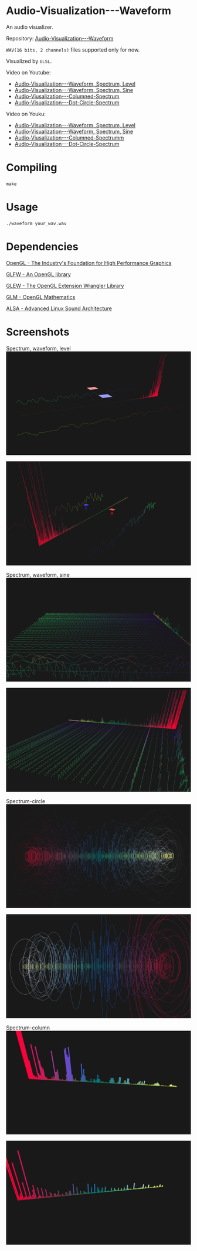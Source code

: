 # Audio-Visualization---Waveform

An audio visualizer.

Repository: [Audio-Visualization---Waveform](https://github.com/chaosink/Audio-Visualization---Waveform)

`WAV(16 bits, 2 channels)` files supported only for now.

Visualized by `GLSL`.

Video on Youtube:
* [Audio-Visualization---Waveform, Spectrum, Level](https://youtu.be/7LfaSCFfXek)
* [Audio-Visualization---Waveform, Spectrum, Sine](http://youtu.be/M1vgzOlViHw)
* [Audio-Viusalization---Columned-Spectrum](https://youtu.be/Oxa4EXfW8GY)
* [Audio-Visualization---Dot-Circle-Spectrum](https://youtu.be/zAzh2CJGibc)

Video on Youku:
* [Audio-Visualization---Waveform, Spectrum, Level](http://v.youku.com/v_show/id_XMTI5MjcxMDQwMA==.html)
* [Audio-Visualization---Waveform, Spectrum, Sine](http://v.youku.com/v_show/id_XMTI5Mjc5MDg2NA==.html)
* [Audio-Viusalization---Columned-Spectrumm](http://v.youku.com/v_show/id_XMTI5Mjg0MDkxNg==.html)
* [Audio-Visualization---Dot-Circle-Spectrum](http://v.youku.com/v_show/id_XMTI5Mjg2Mjc2MA==.html)

# Compiling
```shell
make
```

# Usage
```shell
./waveform your_wav.wav
```

# Dependencies
[OpenGL - The Industry's Foundation for High Performance Graphics](https://www.opengl.org/)

[GLFW - An OpenGL library](http://www.glfw.org/)

[GLEW - The OpenGL Extension Wrangler Library](http://glew.sourceforge.net/)

[GLM - OpenGL Mathematics](http://glm.g-truc.net/0.9.6/index.html)

[ALSA - Advanced Linux Sound Architecture](http://www.alsa-project.org/main/index.php/Main_Page)

# Screenshots
Spectrum, waveform, level
![1-1.png](./screenshots/1-1.png)

![1-2.png](./screenshots/1-2.png)

Spectrum, waveform, sine
![2-1.png](./screenshots/2-1.png)

![2-2.png](./screenshots/2-2.png)

Spectrum-circle
![3-1.png](./screenshots/3-1.png)

![3-2.png](./screenshots/3-2.png)

Spectrum-column
![4-1.png](./screenshots/4-1.png)

![4-2.png](./screenshots/4-2.png)
